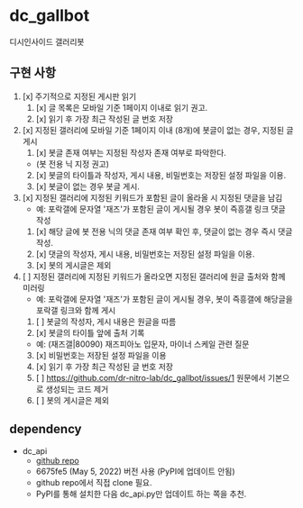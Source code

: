 # dc_gallbot
 디시인사이드 갤러리봇

## 구현 사항
1. [x] 주기적으로 지정된 게시판 읽기
   1. [x] 글 목록은 모바일 기준 1페이지 이내로 읽기 권고.
   2. [x] 읽기 후 가장 최근 작성된 글 번호 저장
2. [x] 지정된 갤러리에 모바일 기준 1페이지 이내 (8개)에 봇글이 없는 경우, 지정된 글 게시
   1. [x] 봇글 존재 여부는 지정된 작성자 존재 여부로 파악한다.
   * (봇 전용 닉 지정 권고)
   2. [x] 봇글의 타이틀과 작성자, 게시 내용, 비밀번호는 저장된 설정 파일을 이용.
   3. [x] 봇글이 없는 경우 봇글 게시.
3. [x] 지정된 갤러리에 지정된 키워드가 포함된 글이 올라올 시 지정된 댓글을 남김
   * 예: 포락갤에 문자열 '재즈'가 포함된 글이 게시될 경우 봇이 즉흥갤 링크 댓글 작성
   1. [x] 해당 글에 봇 전용 닉의 댓글 존재 여부 확인 후, 댓글이 없는 경우 즉시 댓글 작성.
   2. [x] 댓글의 작성자, 게시 내용, 비밀번호는 저장된 설정 파일을 이용.
   3. [x] 봇의 게시글은 제외
4. [ ] 지정된 갤러리에 지정된 키워드가 올라오면 지정된 갤러리에 원글 출처와 함께 미러링
   * 예: 포락갤에 문자열 '재즈'가 포함된 글이 게시될 경우, 봇이 즉흥갤에 해당글을 포락갤 링크와 함께 게시
   1. [ ] 봇글의 작성자, 게시 내용은 원글을 따름
   2. [x] 봇글의 타이틀 앞에 출처 기록
   * 예: (재즈갤|80090) 재즈피아노 입문자, 마이너 스케일 관련 질문
   3. [x] 비밀번호는 저장된 설정 파일을 이용
   4. [x] 읽기 후 가장 최근 작성된 글 번호 저장
   5. [ ] https://github.com/dr-nitro-lab/dc_gallbot/issues/1 원문에서 기본으로 생성되는 코드 제거
   6. [ ] 봇의 게시글은 제외

## dependency
[github repo]: https://github.com/eunchuldev/dcinside-python3-api
 * dc_api
   * [github repo]
   * 6675fe5 (May 5, 2022) 버전 사용 (PyPI에 업데이트 안됨)
   * github repo에서 직접 clone 필요.
   * PyPI를 통해 설치한 다음 dc_api.py만 업데이트 하는 쪽을 추천.
